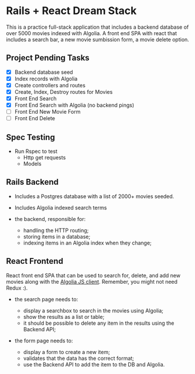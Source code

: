 # Rails + React Dream Stack

This is a practice full-stack application that includes a backend database of over 5000 movies indexed with Algolia.
A front end SPA with react that includes a search bar, a new movie sumbission form, a movie delete option.

## Project Pending Tasks

- [x] Backend database seed
- [x] Index records with Algolia
- [x] Create controllers and routes
- [x] Create, Index, Destroy routes for Movies
- [x] Front End Search
- [x] Front End Search with Algolia (no backend pings)
- [ ] Front End New Movie Form
- [ ] Front End Delete

## Spec Testing

- Run Rspec to test
  - Http get requests
  - Models

## Rails Backend

- Includes a Postgres database with a list of 2000+ movies seeded.
- Includes Algolia indexed search terms

- the backend, responsible for:
  - handling the HTTP routing;
  - storing items in a database;
  - indexing items in an Algolia index when they change;

## React Frontend

React front end SPA that can be used to search for, delete, and add new movies along with the [Algolia JS client](https://github.com/algolia/algoliasearch-client-js). Remember, you might not need Redux :).

- the search page needs to:

  - display a searchbox to search in the movies using Algolia;
  - show the results as a list or table;
  - it should be possible to delete any item in the results using the Backend API;

- the form page needs to:
  - display a form to create a new item;
  - validates that the data has the correct format;
  - use the Backend API to add the item to the DB and Algolia.
